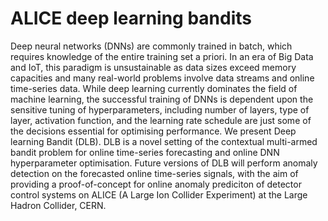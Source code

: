 # ALICE deep learning bandits

Deep neural networks (DNNs) are commonly trained in batch, which requires knowledge of the entire training set a priori. In an era of Big Data and IoT, this paradigm is unsustainable as data sizes exceed memory capacities and many real-world problems involve data streams and online time-series data. While deep learning currently dominates the field of machine learning, the successful training of DNNs is dependent upon the sensitive tuning of hyperparameters, including number of layers, type of layer, activation function, and the learning rate schedule are just some of the decisions essential for optimising performance. We present Deep learning Bandit (DLB). DLB is a novel setting of the contextual multi-armed bandit problem for online time-series forecasting and online DNN hyperparameter optimisation. Future versions of DLB will perform anomaly detection on the forecasted online time-series signals, with the aim of providing a proof-of-concept for online anomaly prediciton of detector control systems on ALICE (A Large Ion Collider Experiment) at the Large Hadron Collider, CERN.
